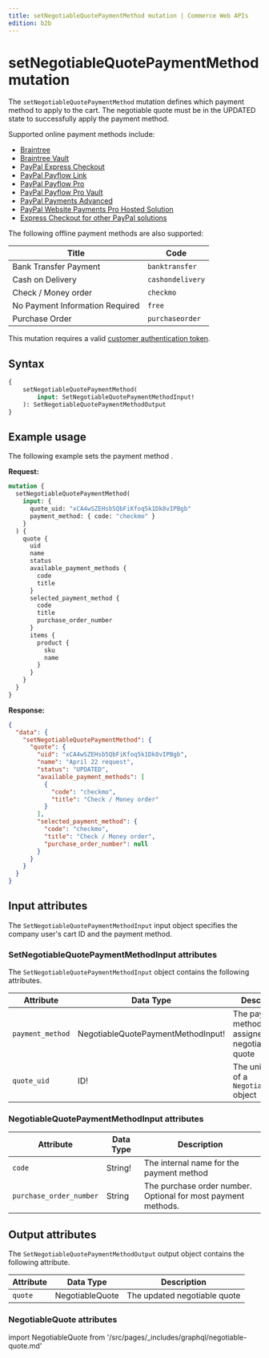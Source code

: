 ```yaml
---
title: setNegotiableQuotePaymentMethod mutation | Commerce Web APIs
edition: b2b
---
```


# setNegotiableQuotePaymentMethod mutation

The `setNegotiableQuotePaymentMethod` mutation defines which payment method to apply to the cart. The negotiable quote must be in the UPDATED state to successfully apply the payment method.

Supported online payment methods include:

-  [Braintree](../../../../payment-methods/braintree.md)
-  [Braintree Vault](../../../../payment-methods/braintree-vault.md)
-  [PayPal Express Checkout](../../../../payment-methods/paypal-express-checkout.md)
-  [PayPal Payflow Link](../../../../payment-methods/payflow-link.md)
-  [PayPal Payflow Pro](../../../../payment-methods/payflow-pro.md)
-  [PayPal Payflow Pro Vault](../../../../payment-methods/payflow-pro-vault.md)
-  [PayPal Payments Advanced](../../../../payment-methods/payments-advanced.md)
-  [PayPal Website Payments Pro Hosted Solution](../../../../payment-methods/hosted-pro.md)
-  [Express Checkout for other PayPal solutions](../../../../payment-methods/payflow-express.md)

The following offline payment methods are also supported:

Title | Code
--- | ---
Bank Transfer Payment | `banktransfer`
Cash on Delivery | `cashondelivery`
Check / Money order | `checkmo`
No Payment Information Required | `free`
Purchase Order | `purchaseorder`

This mutation requires a valid [customer authentication token](../../../customer/mutations/generate-token.md).

## Syntax

```graphql
{
    setNegotiableQuotePaymentMethod(
        input: SetNegotiableQuotePaymentMethodInput!
    ): SetNegotiableQuotePaymentMethodOutput
}
```

## Example usage

The following example sets the payment method .

**Request:**

```graphql
mutation {
  setNegotiableQuotePaymentMethod(
    input: {
      quote_uid: "xCA4wSZEHsb5QbFiKfoq5k1Dk8vIPBgb"
      payment_method: { code: "checkmo" }
    }
  ) {
    quote {
      uid
      name
      status
      available_payment_methods {
        code
        title
      }
      selected_payment_method {
        code
        title
        purchase_order_number
      }
      items {
        product {
          sku
          name
        }
      }
    }
  }
}
```

**Response:**

```json
{
  "data": {
    "setNegotiableQuotePaymentMethod": {
      "quote": {
        "uid": "xCA4wSZEHsb5QbFiKfoq5k1Dk8vIPBgb",
        "name": "April 22 request",
        "status": "UPDATED",
        "available_payment_methods": [
          {
            "code": "checkmo",
            "title": "Check / Money order"
          }
        ],
        "selected_payment_method": {
          "code": "checkmo",
          "title": "Check / Money order",
          "purchase_order_number": null
        }
      }
    }
  }
}
```

## Input attributes

The `SetNegotiableQuotePaymentMethodInput` input object specifies the company user's cart ID and the payment method.

### SetNegotiableQuotePaymentMethodInput attributes

The `SetNegotiableQuotePaymentMethodInput` object contains the following attributes.

Attribute |  Data Type | Description
--- | --- | ---
`payment_method`| NegotiableQuotePaymentMethodInput! | The payment method to be assigned to the negotiable quote
`quote_uid` | ID! | The unique ID of a `NegotiableQuote` object

### NegotiableQuotePaymentMethodInput attributes

Attribute |  Data Type | Description
--- | --- | ---
`code` | String! | The internal name for the payment method
`purchase_order_number` | String | The purchase order number. Optional for most payment methods.

## Output attributes

The `SetNegotiableQuotePaymentMethodOutput` output object contains the following attribute.

Attribute |  Data Type | Description
--- | --- | ---
`quote` | NegotiableQuote | The updated negotiable quote

### NegotiableQuote attributes

import NegotiableQuote from '/src/pages/_includes/graphql/negotiable-quote.md'

<NegotiableQuote />
